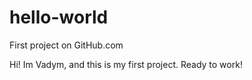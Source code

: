 # hello-world
First project on GitHub.com

Hi! Im Vadym, and this is my first project. Ready to work!
